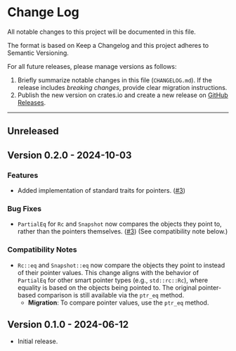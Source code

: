 # Change Log

All notable changes to this project will be documented in this file.

The format is based on Keep a Changelog and this project adheres to Semantic Versioning.

For all future releases, please manage versions as follows:

1. Briefly summarize notable changes in this file (`CHANGELOG.md`). If the release includes *breaking changes*, provide clear migration instructions.
2. Publish the new version on crates.io and create a new release on [GitHub Releases](https://github.com/kaist-cp/circ/releases).

---

## Unreleased
<!-- TODO -->

## Version 0.2.0 - 2024-10-03

### Features

* Added implementation of standard traits for pointers. ([#3](https://github.com/kaist-cp/circ/pull/3))

### Bug Fixes

* `PartialEq` for `Rc` and `Snapshot` now compares the objects they point to, rather than the pointers themselves. ([#3](https://github.com/kaist-cp/circ/pull/3)) (See compatibility note below.)

### Compatibility Notes

* `Rc::eq` and `Snapshot::eq` now compare the objects they point to instead of their pointer values. This change aligns with the behavior of `PartialEq` for other smart pointer types (e.g., `std::rc::Rc`), where equality is based on the objects being pointed to. The original pointer-based comparison is still available via the `ptr_eq` method.
  * **Migration**: To compare pointer values, use the `ptr_eq` method. 

## Version 0.1.0 - 2024-06-12

* Initial release.
